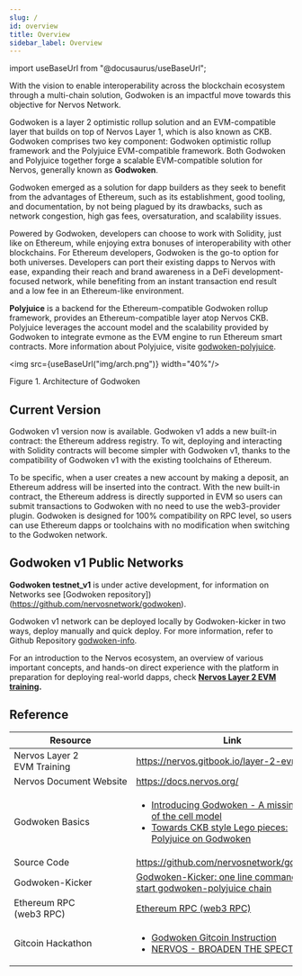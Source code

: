 ```yaml
---
slug: /
id: overview
title: Overview
sidebar_label: Overview
---
```

import useBaseUrl from "@docusaurus/useBaseUrl";


With the vision to enable interoperability across the blockchain ecosystem through a multi-chain solution, Godwoken is an impactful move towards this objective for Nervos Network.

Godwoken is a layer 2 optimistic rollup solution and an EVM-compatible layer that builds on top of Nervos Layer 1, which is also known as CKB. Godwoken comprises two key component: Godwoken optimistic rollup framework and the Polyjuice EVM-compatible framework. Both Godwoken and Polyjuice together forge a scalable EVM-compatible solution for Nervos, generally known as **Godwoken**.

Godwoken emerged as a solution for dapp builders as they seek to benefit from the advantages of Ethereum, such as its establishment, good tooling, and documentation, by not being plagued by its drawbacks, such as network congestion, high gas fees, oversaturation, and scalability issues. 

Powered by Godwoken, developers can choose to work with Solidity, just like on Ethereum, while enjoying extra bonuses of interoperability with other blockchains. For Ethereum developers, Godwoken is the go-to option for both universes. Developers can port their existing dapps to Nervos with ease, expanding their reach and brand awareness in a DeFi development-focused network, while benefiting from an instant transaction end result and a low fee in an Ethereum-like environment.

**Polyjuice** is a backend for the Ethereum-compatible Godwoken rollup framework, provides an Ethereum-compatible layer atop Nervos CKB. Polyjuice leverages the account model and the scalability provided by Godwoken to integrate evmone as the EVM engine to run Ethereum smart contracts. More information about Polyjuice, visite [godwoken-polyjuice](https://github.com/nervosnetwork/godwoken-polyjuice).

<img src={useBaseUrl("img/arch.png")}  width="40%"/>

Figure 1. Architecture of Godwoken


## Current Version

Godwoken v1 version now is available. Godwoken v1 adds a new built-in contract: the Ethereum address registry. To wit, deploying and interacting with Solidity contracts will become simpler with Godwoken v1, thanks to the compatibility of Godwoken v1 with the existing toolchains of Ethereum.

To be specific, when a user creates a new account by making a deposit, an Ethereum address will be inserted into the contract. With the new built-in contract, the Ethereum address is directly supported in EVM so users can submit transactions to Godwoken with no need to use the web3-provider plugin. Godwoken is designed for 100% compatibility on RPC level, so users can use Ethereum dapps or toolchains with no modification when switching to the Godwoken network.

## Godwoken v1 Public Networks

**Godwoken testnet_v1** is under active development, for information on Networks see [Godwoken repository])(https://github.com/nervosnetwork/godwoken).


Godwoken v1 network can be deployed locally by Godwoken-kicker in two ways, deploy manually and quick deploy. For more information, refer to Github Repository [godwoken-info](https://github.com/nervosnetwork/godwoken-info/tree/info). 
    
For an introduction to the Nervos ecosystem, an overview of various important concepts, and hands-on direct experience with the platform in preparation for deploying real-world dapps, check **[Nervos Layer 2 EVM training](https://nervos.gitbook.io/layer-2-evm/).**

## Reference

| Resource                                   | Link                                                         |
| ------------------------------------------ | ------------------------------------------------------------ |
| Nervos&nbsp;Layer&nbsp;2 EVM&nbsp;Training | https://nervos.gitbook.io/layer-2-evm/                       |
| Nervos&nbsp;Document&nbsp;Website          | https://docs.nervos.org/                                     |
| Godwoken&nbsp;Basics                       | <ul><li>[Introducing Godwoken - A missing piece of the cell model](https://talk.nervos.org/t/introducing-godwoken-a-missing-piece-of-the-cell-model/4464?_360safeparam=13594453)</li><li>[Towards CKB style Lego pieces: Polyjuice on Godwoken](https://medium.com/nervosnetwork/towards-ckb-style-lego-pieces-polyjuice-on-godwoken-cbc935d77abf)</li></ul> |
| Source&nbsp;Code                           | https://github.com/nervosnetwork/godwoken                    |
| Godwoken-Kicker                            | [Godwoken-Kicker: one line command to start godwoken-polyjuice chain](https://github.com/RetricSu/godwoken-kicker) |
| Ethereum&nbsp;RPC&nbsp; (web3&nbsp;RPC)    | [Ethereum RPC (web3 RPC)](https://geth.ethereum.org/docs/rpc/server) |
| Gitcoin&nbsp;Hackathon                     | <ul><li>[Godwoken Gitcoin Instruction](https://github.com/Kuzirashi/gw-gitcoin-instruction)</li><li>[NERVOS - BROADEN THE SPECTRUM](https://gitcoin.co/hackathon/nervos/onboard)</li></ul> |


